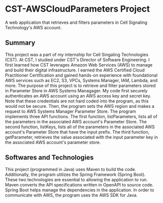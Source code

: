 <h1> CST-AWSCloudParameters Project </h1> 

A web application that retrieves and filters parameters in Cell Signaling Technology's AWS account. 

<h2> Summary </h2> 

This project was a part of my internship for Cell Singaling Technologies (CST). At CST, I studied under CST's Director of Software Engineering. I first learned how CST leverages Amazon Web Services (AWS) to manage and build their digital infrastructure. I earned the AWS Certified Cloud Practitioner Certification and gained hands-on experience with foundational AWS services such as EC2, S3, VPCs, Systems Manager, IAM, Lambda, and more. The purpose of this project is to retrieve and filter parameters stored in Parameter Store in AWS Systems Managager. My code first securely authenticates an AWS account using an AWS access key and secret key. Note that these credentials are not hard coded into the program, as this would not be secure. Then, the program sets the AWS region and makes a request to AWS Systems Manager Parameter Store. The program implements three API functions. The first function, listParameters, lists all of the parameters in the associated AWS account's Parameter Store. The second function, listKeys, lists all of the parameters in the associated AWS account's Parameter Store that have the input prefix. The third function, getParameter, retrieves the value associated with the input parameter key in the associated AWS account's parameter store.

<h2> Softwares and Technologies </h2> 

This project (programmed in Java) uses Maven to build the code. Additionally, the program utilizes the Spring Framework (Spring Boot). These two technologies are essential to allowing the application to run. Maven converts the API specifications written in OpenAPI to source code. Spring Boot helps manage the dependencies in the application. In order to communicate with AWS, the program uses the AWS SDK for Java. 




